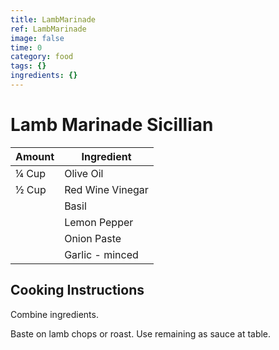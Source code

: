 ```yaml
---
title: LambMarinade
ref: LambMarinade
image: false
time: 0
category: food
tags: {}
ingredients: {}
---
```

# Lamb Marinade Sicillian  
  
|Amount|Ingredient|  
|----|----|  
¼ Cup | Olive Oil  
½ Cup | Red Wine Vinegar  
|| Basil  
|| Lemon Pepper  
|| Onion Paste  
|| Garlic - minced  
  
## Cooking Instructions  
Combine ingredients.  
  
Baste on lamb chops or roast. Use remaining as sauce at table.  
  